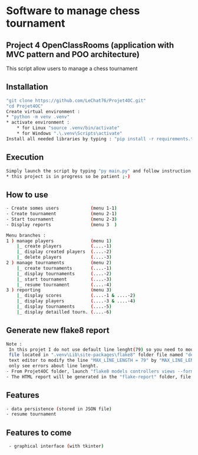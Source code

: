 # Software to manage chess tournament
## Project 4 OpenClassRooms (application with MVC pattern and POO architecture)
This script allow users to manage a chess tournament
## Installation
```sh
"git clone https://github.com/LeChat76/Projet4OC.git"
"cd Projet4OC"
Create virtual environment :
* "python -m venv .venv"
* activate environment :
    * for Linux "source .venv/bin/activate"
    * for Windows ".\.venv\Scripts\activate"
Install all needed libraries by typing : "pip install -r requirements.txt"
```
## Execution
```sh
Simply launch the script by typing "py main.py" and follow instruction :
* this project is in progress so be patient ;-)
```
## How to use
```sh
- Create somes users            (menu 1-1)
- Create tournament             (menu 2-1)
- Start tournament              (menu 2-3)
- Display reports               (menu 3  )

Menu branches :
1 ) manage players              (menu 1)
    |_ create players           (....-1)
    |_ display created players  (....-2)
    |_ delete players           (....-3)
2 ) manage tournaments          (menu 2)
    |_ create tournaments       (....-1)
    |_ display tournaments      (....-2)
    |_ start tournament         (....-3) 
    |_ resume tournament        (....-4)
3 ) reporting                   (menu 3)
    |_ display scores           (....-1 & ....-2)
    |_ display players          (....-3 & ....-4)
    |_ display tournaments      (....-5)
    |_ display detailled tourn. (....-6)
```
## Generate new flake8 report
```sh
Note :
 In this projet I do not use default line lenght(79) so you need to modifiy this value in the config
 file located in ".venv\Lib\site-packages\flake8" folder file named "defaults.py". Use your favorite
 text editor to modify the line "MAX_LINE_LENGTH = 79" by "MAX_LINE_LENGTH = 119". Otherwise you will
 only see errors about line lenght.
- From Projet4OC folder, launch "flake8 models controllers views --format=html --htmldir=flake-report".
- The HTML report will be generated in the "flake-report" folder, file "index.html".
```
## Features
```sh
- data persistence (stored in JSON file)
- resume tournament
```
## Features to come 
```sh
 - graphical interface (with tkinter)
```